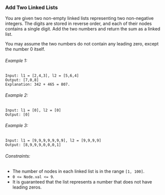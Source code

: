 ### Add Two Linked Lists

You are given two non-empty linked lists representing two non-negative integers. The digits are stored in reverse order, and each of their nodes contains a single digit. Add the two numbers and return the sum as a linked list.

You may assume the two numbers do not contain any leading zero, except the number 0 itself.

###### Example 1:

```
Input: l1 = [2,4,3], l2 = [5,6,4]
Output: [7,0,8]
Explanation: 342 + 465 = 807.
```

###### Example 2:

```
Input: l1 = [0], l2 = [0]
Output: [0]
```

###### Example 3:

```
Input: l1 = [9,9,9,9,9,9,9], l2 = [9,9,9,9]
Output: [8,9,9,9,0,0,0,1]
```

###### Constraints:

- The number of nodes in each linked list is in the range `[1, 100]`.
- `0 <= Node.val <= 9`.
- It is guaranteed that the list represents a number that does not have leading zeros.
